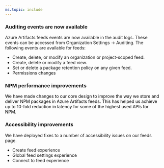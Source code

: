 ```yaml
---
ms.topic: include
---
```

### Auditing events are now available

<div><p>Azure Artifacts feeds events are now available in the audit
logs. These events can be accessed from Organization Settings -&gt; Auditing.
The following events are available for feeds:</p><ul style="margin-bottom:0in;"><li>Create, delete, or modify an organization or
project-scoped feed.</li><li>Create, delete or modify a feed view.</li><li>Set or delete a package retention policy on any
given feed.</li><li><span style="color:black;">Permissions changes</span></li></ul></div>
    
### NPM performance improvements

<div><p><span style="color:black;">We have made changes to our core
design to improve the way we store and deliver NPM packages in Azure Artifacts
feeds. This has helped us achieve up to 10-fold reduction in latency for some
of the highest used APIs for NPM.</span></p></div>
    
### Accessibility improvements

<div><p>We have deployed fixes to a number of accessibility issues
on our feeds page. </p><ul style="margin-bottom:0in;"><li>Create feed experience</li><li>Global feed settings experience</li><li>Connect to feed experience</li></ul></div>

    